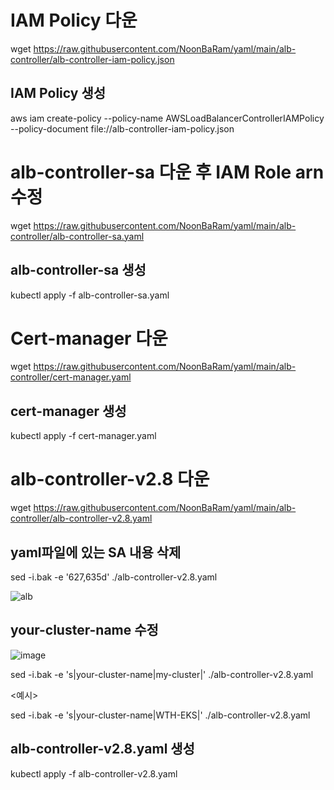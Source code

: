 # IAM Policy 다운
wget https://raw.githubusercontent.com/NoonBaRam/yaml/main/alb-controller/alb-controller-iam-policy.json
## IAM Policy 생성
aws iam create-policy --policy-name AWSLoadBalancerControllerIAMPolicy --policy-document file://alb-controller-iam-policy.json


# alb-controller-sa 다운 후 IAM Role arn 수정
wget https://raw.githubusercontent.com/NoonBaRam/yaml/main/alb-controller/alb-controller-sa.yaml
## alb-controller-sa 생성 
kubectl apply -f alb-controller-sa.yaml


# Cert-manager 다운
wget https://raw.githubusercontent.com/NoonBaRam/yaml/main/alb-controller/cert-manager.yaml
## cert-manager 생성
kubectl apply -f cert-manager.yaml


# alb-controller-v2.8 다운
wget https://raw.githubusercontent.com/NoonBaRam/yaml/main/alb-controller/alb-controller-v2.8.yaml

## yaml파일에 있는 SA 내용 삭제
sed -i.bak -e '627,635d' ./alb-controller-v2.8.yaml

![alb](https://github.com/NoonBaRam/yaml/assets/132915445/2792d3d6-005d-480c-94f7-0dbbb539313d)

## your-cluster-name 수정
![image](https://github.com/NoonBaRam/yaml/assets/132915445/01541836-0db2-43d7-a4bc-46d162f25306)

sed -i.bak -e 's|your-cluster-name|my-cluster|' ./alb-controller-v2.8.yaml

<예시>

sed -i.bak -e 's|your-cluster-name|WTH-EKS|' ./alb-controller-v2.8.yaml


## alb-controller-v2.8.yaml 생성
kubectl apply -f alb-controller-v2.8.yaml
